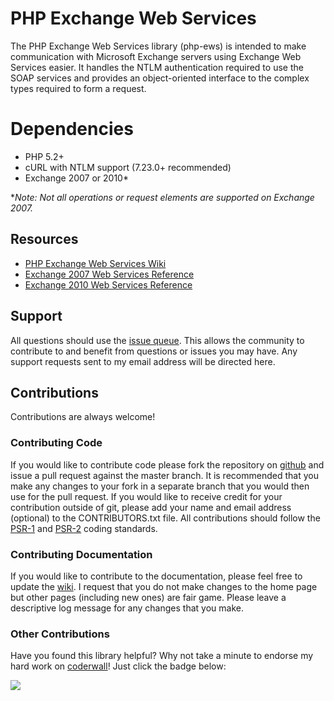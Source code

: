 # PHP Exchange Web Services
The PHP Exchange Web Services library (php-ews) is intended to make communication with Microsoft Exchange servers using Exchange Web Services easier.
 It handles the NTLM authentication required to use the SOAP services and provides an object-oriented interface to the complex types required to form a request.

# Dependencies
* PHP 5.2+
* cURL with NTLM support (7.23.0+ recommended)
* Exchange 2007 or 2010*

**Note: Not all operations or request elements are supported on Exchange 2007.*

## Resources
* [PHP Exchange Web Services Wiki](https://github.com/jamesiarmes/php-ews/wiki)
* [Exchange 2007 Web Services Reference](http://msdn.microsoft.com/library/bb204119\(v=EXCHG.80\).aspx)
* [Exchange 2010 Web Services Reference](http://msdn.microsoft.com/library/bb204119\(v=exchg.140\).aspx)

## Support
All questions should use the [issue queue](https://github.com/jamesiarmes/php-ews/issues). This allows the community to contribute to and benefit from questions or issues you may have. Any support requests sent to my email address will be directed here.

## Contributions
Contributions are always welcome!

### Contributing Code
If you would like to contribute code please fork the repository on [github](https://github.com/jamesiarmes/php-ews) and issue a pull request against the master branch. It is recommended that you make any changes to your fork in a separate branch that you would then use for the pull request. If you would like to receive credit for your contribution outside of git, please add your name and email address (optional) to the CONTRIBUTORS.txt file. All contributions should follow the [PSR-1](https://github.com/php-fig/fig-standards/blob/master/accepted/PSR-1-basic-coding-standard.md) and [PSR-2](https://github.com/php-fig/fig-standards/blob/master/accepted/PSR-2-coding-style-guide.md) coding standards.

### Contributing Documentation
If you would like to contribute to the documentation, please feel free to update the [wiki](https://github.com/jamesiarmes/php-ews/wiki). I request that you do not make changes to the home page but other pages (including new ones) are fair game. Please leave a descriptive log message for any changes that you make.

### Other Contributions
Have you found this library helpful? Why not take a minute to endorse my hard work on [coderwall](http://coderwall.com)! Just click the badge below:

[![](http://api.coderwall.com/jamesiarmes/endorsecount.png)](http://coderwall.com/jamesiarmes)